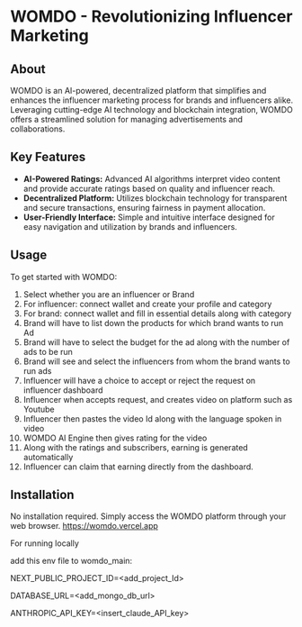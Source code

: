# WOMDO - Revolutionizing Influencer Marketing

## About

WOMDO is an AI-powered, decentralized platform that simplifies and enhances the influencer marketing process for brands and influencers alike. Leveraging cutting-edge AI technology and blockchain integration, WOMDO offers a streamlined solution for managing advertisements and collaborations.

## Key Features

- **AI-Powered Ratings:** Advanced AI algorithms interpret video content and provide accurate ratings based on quality and influencer reach.
- **Decentralized Platform:** Utilizes blockchain technology for transparent and secure transactions, ensuring fairness in payment allocation.
- **User-Friendly Interface:** Simple and intuitive interface designed for easy navigation and utilization by brands and influencers.

## Usage

To get started with WOMDO:

1. Select whether you are an influencer or Brand
2. For influencer: connect wallet and create your profile and category
3. For brand: connect wallet and fill in essential details along with category
4. Brand will have to list down the products for which brand wants to run Ad
5. Brand will have to select the budget for the ad along with the number of ads to be run
6. Brand will see and select the influencers from whom the brand wants to run ads
7. Influencer will have a choice to accept or reject the request on influencer dashboard
8. Influencer when accepts request, and creates video on platform such as Youtube
9. Influencer then pastes the video Id along with the language spoken in video
10. WOMDO AI Engine then gives rating for the video
11. Along with the ratings and subscribers, earning is generated automatically
12. Influencer can claim that earning directly from the dashboard.

## Installation

No installation required. Simply access the WOMDO platform through your web browser.
https://womdo.vercel.app

For running locally

add this env file to womdo_main:

NEXT_PUBLIC_PROJECT_ID=<add_project_Id>

DATABASE_URL=<add_mongo_db_url>

ANTHROPIC_API_KEY=<insert_claude_API_key>


